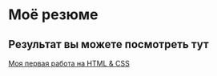 # Моё резюме

## Результат вы можете посмотреть тут

[Моя первая работа на HTML & CSS](https://github.com/Aliaksandr-1994/resume/blob/main/RESUME.html)
